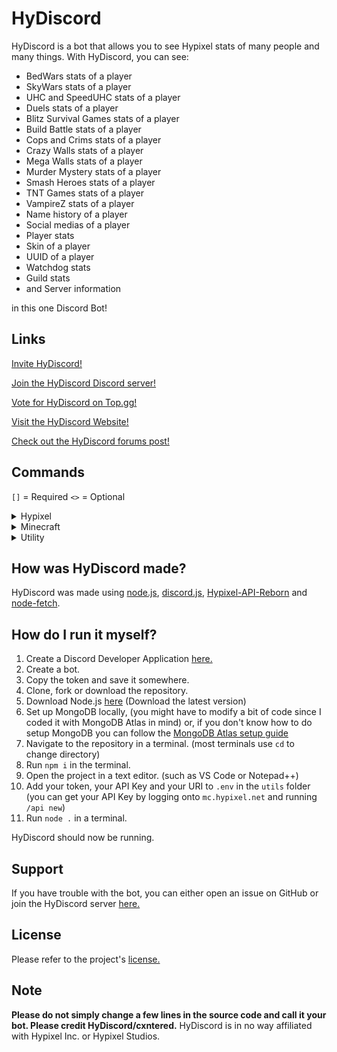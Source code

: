 # HyDiscord
HyDiscord is a bot that allows you to see Hypixel stats of many people and many things. With HyDiscord, you can see:
* BedWars stats of a player
* SkyWars stats of a player
* UHC and SpeedUHC stats of a player
* Duels stats of a player
* Blitz Survival Games stats of a player
* Build Battle stats of a player
* Cops and Crims stats of a player
* Crazy Walls stats of a player
* Mega Walls stats of a player
* Murder Mystery stats of a player
* Smash Heroes stats of a player
* TNT Games stats of a player
* VampireZ stats of a player
* Name history of a player
* Social medias of a player
* Player stats
* Skin of a player
* UUID of a player
* Watchdog stats
* Guild stats
* and Server information

in this one Discord Bot!

## Links
[Invite HyDiscord!](https://hydiscord.github.io/invite)

[Join the HyDiscord Discord server!](https://hydiscord.github.io/discord)

[Vote for HyDiscord on Top.gg!](https://hydiscord.github.io/vote)

[Visit the HyDiscord Website!](https://hydiscord.github.io)

[Check out the HyDiscord forums post!](https://hydiscord.github.io/invite)

## Commands
`[]` = Required `<>` = Optional
<details>
  <summary>Hypixel</summary>
  
  ### Hypixel
| **Command** | **Aliases** | **Description** | **Usage** | **Example** |
|:---:|:---:|:---:|:---:|:---:|
| h!player | h!p, h!hypixel, h!h | Shows general Hypixel stats of a player | h!player [IGN] | h!player cxntered |
| h!guild | h!g | Shows stats of a guild | h!guild [Guild] | h!guild Rebel |
| h!bedwars | h!bw, h!b | Shows BedWars stats of a player | h!bedwars [IGN] | h!bedwars cxntered |
| h!skywars | h!sw, h!s | Shows SkyWars stats of a player | h!skywars [IGN] | h!skywars cxntered |
| h!duels | h!d | Shows Duels stats of a player | h!duels [Mode] [IGN] | h!duels classic cxntered |
| h!link | h!verify | Allows you to link your Minecraft account to Discord | h!link [IGN] | h!link cxntered |
| h!unlink | h!unverify | Allows you to unlink your Minecraft account from your Discord | h!unlink | h!unlink |
| h!uhc |  | Shows UHC stats of a player | h!uhc [IGN] | h!uhc cxntered |
| h!speeduhc | h!suhc | Shows SpeedUHC stats of a player | h!speeduhc [IGN] | h!speeduhc cxntered |
| h!blitzsurvivalgames | h!bsg, h!blitz, h!survivalgames, h!sg | Shows Blitz Survival Games stats of a player | h!blitzsurvivalgames [IGN] | h!blitzsurvivalgames cxntered |
| h!buildbattle | h!bb, h!build | Shows Build Battle stats of a player | h!buildbattle [IGN] | h!buildbattle cxntered |
| h!copsandcrims | h!c&c, h!cac, h!cvc, h!cops, h!crims | Shows Cops and Crims stats of a player | h!copsandcrims [IGN] | h!copsandcrims cxntered |
| h!crazywalls | h!cw | Shows Crazy Walls stats of a player | h!crazywalls [IGN] | h!crazywalls cxntered |
| h!megawalls | h!mw | Shows Mega Walls stats of a player | h!megawalls [IGN] | h!megawalls cxntered |
| h!murdermystery | h!mm, h!murder, h!mystery | Shows Murder Mystery stats of a player | h!murdermystery [IGN] | h!murdermystery cxntered |
| h!smashheroes | h!sh, h!smash | Shows Smash Heroes stats of a player | h!smashheroes [IGN] | h!smashheroes cxntered |
| h!tntgames | h!tnt | Shows all TNT Games stats of a player | h!tntgames [IGN] | h!tntgames cxntered |
| h!vampirez | h!vz, h!vampire, h!vampires, h!vampz | Shows VampireZ stats of a player | h!vampirez [IGN] | h!vampirez cxntered |
| h!watchdog | h!wdr | Shows general Watchdog stats | h!watchdog | h!watchdog |
| h!socials |  | Shows a player's social medias | h!socials [IGN] | h!socials cxntered |
</details>

<details>
  <summary>Minecraft</summary>
  
  ### Minecraft
| **Command** | **Aliases** | **Description** | **Usage** | **Example** |
|:---:|:---:|:---:|:---:|:---:|
| h!namehistory | h!nh, h!names | Shows name history of a player | h!namehistory [IGN] | h!namehistory cxntered |
| h!uuid |  | Shows player's UUID | h!uuid [IGN] | h!uuid cxntered |
| h!skin |  | Shows player's skin and lets you apply it | h!skin [IGN] | h!skin cxntered |
| h!server | h!ip | Shows information about server | h!server [IP] | h!server mc.hypixel.net |
</details>

<details>
  <summary>Utility</summary>
  
  ### Utility
| **Command** | **Aliases** | **Description** | **Usage** | **Example** |
|:---:|:---:|:---:|:---:|:---:|
| h!help | h!commands, h!commandlist | Shows you a list of commands, and gives you further information about those commands | h!help <Command> | h!help |
| h!info |  | Shows info about HyDiscord | h!info | h!info |
| h!members |  | Shows you the current member count of the server you're in | h!members | h!members |
| h!ping |  | Sends a little "Pong!" along with the time it took from when you sent the command to the message being sent | h!ping | h!ping |
| h!links | h!invite | Sends you links related to HyDiscord | h!links | h!links |
| h!vote |  | Sends you a link to vote for HyDiscord on Top.gg | h!vote | h!vote |
| h!clear | h!purge | Deletes as many messages as you specify (Up to 100, and messages older than 14 days can't be deleted) | h!clear [1-100] | h!clear 10 |
| h!ban |  | Bans a member you specify | h!ban [@User] | h!ban @cxntered |
| h!kick |  | Kicks a member you specify | h!kick [@User] | h!kick @cxntered |
| h!suggest | h!suggestion, h!suggestfeature | Lets you suggest a feature to be added to HyDiscord | h!suggest [Suggestion] | h!suggest Add verification! |
| h!coinflip | h!cf | Flips a coin | h!coinflip | h!coinflip |
| h!rng | h!random | Picks a random number between two numbers you choose | h!rng [Minimum] [Maximum]  | h!rng 1 10 |
</details>

## How was HyDiscord made?
HyDiscord was made using [node.js](https://nodejs.org), [discord.js](https://discord.js.org), [Hypixel-API-Reborn](https://www.npmjs.com/package/hypixel-api-reborn) and [node-fetch](https://www.npmjs.com/package/node-fetch).

## How do I run it myself?
1. Create a Discord Developer Application [here.](https://discord.com/developers/applications)
2. Create a bot.
3. Copy the token and save it somewhere.
4. Clone, fork or download the repository.
5. Download Node.js [here](https://nodejs.org) (Download the latest version)
6. Set up MongoDB locally, (you might have to modify a bit of code since I coded it with MongoDB Atlas in mind) or, if you don't know how to do setup MongoDB you can follow the [MongoDB Atlas setup guide](https://github.com/HyDiscord/HyDiscord/blob/master/atlas.md)
7. Navigate to the repository in a terminal. (most terminals use `cd` to change directory)
8. Run `npm i` in the terminal.
9. Open the project in a text editor. (such as VS Code or Notepad++)
10. Add your token, your API Key and your URI to `.env` in the `utils` folder (you can get your API Key by logging onto `mc.hypixel.net` and running `/api new`)
11. Run `node .` in a terminal.

HyDiscord should now be running.

## Support
If you have trouble with the bot, you can either open an issue on GitHub or join the HyDiscord server [here.](https://bit.ly/HyDiscordServer)

## License
Please refer to the project's [license.](https://github.com/HyDiscord/HyDiscord/blob/master/LICENSE)

## Note
<b>Please do not simply change a few lines in the source code and call it your bot. Please credit HyDiscord/cxntered.</b>
HyDiscord is in no way affiliated with Hypixel Inc. or Hypixel Studios.
